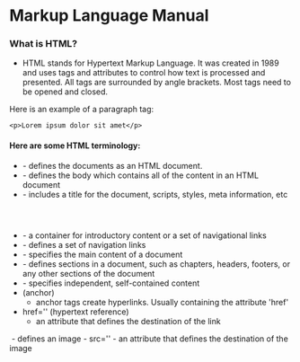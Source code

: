 # Markup Language Manual

### What is HTML?
- HTML stands for Hypertext Markup Language. It was created in 1989 and uses tags and attributes to control how text is processed and presented. All tags are surrounded by angle brackets. Most tags need to be opened and closed.

Here is an example of a paragraph tag:
```
<p>Lorem ipsum dolor sit amet</p>
```

#### Here are some HTML terminology:

- <html></html>
    - defines the documents as an HTML document.
- <body></body>
    - defines the body which contains all of the content in an HTML document
- <head></head>
    - includes a title for the document, scripts, styles, meta information, etc
- <header></header>
    - a container for introductory content or a set of navigational links
- <nav></nav>
    - defines a set of navigation links
- <main><main>
    - specifies the main content of a document
- <section><section>
    - defines sections in a document, such as chapters, headers, footers, or any other sections of the document
- <article><article>
    - specifies independent, self-contained content
- <a></a> (anchor)
    - anchor tags create hyperlinks. Usually containing the attribute 'href'
- href='' (hypertext reference)
    - an attribute that defines the destination of the link
<img>
    - defines an image
-  src=''
    - an attribute that defines the destination of the image